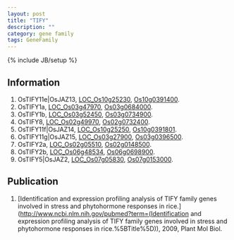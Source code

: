 ```yaml
---
layout: post
title: "TIFY"
description: ""
category: gene family
tags: GeneFamily
---
```

{% include JB/setup %}

## Information
1. OsTIFY11e|OsJAZ13, [LOC_Os10g25230](http://rice.plantbiology.msu.edu/cgi-bin/ORF_infopage.cgi?orf=LOC_Os10g25230), [Os10g0391400](http://rapdb.dna.affrc.go.jp/viewer/gbrowse_details/irgsp1?name=Os10g0391400).
2. OsTIFY1a, [LOC_Os03g47970](http://rice.plantbiology.msu.edu/cgi-bin/ORF_infopage.cgi?orf=LOC_Os03g47970), [Os03g0684000](http://rapdb.dna.affrc.go.jp/viewer/gbrowse_details/irgsp1?name=Os03g0684000).
3. OsTIFY1b, [LOC_Os03g52450](http://rice.plantbiology.msu.edu/cgi-bin/ORF_infopage.cgi?orf=LOC_Os03g52450), [Os03g0734900](http://rapdb.dna.affrc.go.jp/viewer/gbrowse_details/irgsp1?name=Os03g0734900).
4. OsTIFY8, [LOC_Os02g49970](http://rice.plantbiology.msu.edu/cgi-bin/ORF_infopage.cgi?orf=LOC_Os02g49970), [Os02g0732400](http://rapdb.dna.affrc.go.jp/viewer/gbrowse_details/irgsp1?name=Os02g0732400).
5. OsTIFY11f|OsJAZ14, [LOC_Os10g25250](http://rice.plantbiology.msu.edu/cgi-bin/ORF_infopage.cgi?orf=LOC_Os10g25250), [Os10g0391801](http://rapdb.dna.affrc.go.jp/viewer/gbrowse_details/irgsp1?name=Os10g0391801).
6. OsTIFY11g|OsJAZ15, [LOC_Os03g27900](http://rice.plantbiology.msu.edu/cgi-bin/ORF_infopage.cgi?orf=LOC_Os03g27900), [Os03g0396500](http://rapdb.dna.affrc.go.jp/viewer/gbrowse_details/irgsp1?name=Os03g0396500).
7. OsTIFY2a, [LOC_Os02g05510](http://rice.plantbiology.msu.edu/cgi-bin/ORF_infopage.cgi?orf=LOC_Os02g05510), [Os02g0148500](http://rapdb.dna.affrc.go.jp/viewer/gbrowse_details/irgsp1?name=Os02g0148500).
8. OsTIFY2b, [LOC_Os06g48534](http://rice.plantbiology.msu.edu/cgi-bin/ORF_infopage.cgi?orf=LOC_Os06g48534), [Os06g0698900](http://rapdb.dna.affrc.go.jp/viewer/gbrowse_details/irgsp1?name=Os06g0698900).
9. OsTIFY5|OsJAZ2, [LOC_Os07g05830](http://rice.plantbiology.msu.edu/cgi-bin/ORF_infopage.cgi?orf=LOC_Os07g05830), [Os07g0153000](http://rapdb.dna.affrc.go.jp/viewer/gbrowse_details/irgsp1?name=Os07g0153000).

## Publication
1. [Identification and expression profiling analysis of TIFY family genes involved in stress and phytohormone responses in rice.](http://www.ncbi.nlm.nih.gov/pubmed?term=(Identification and expression profiling analysis of TIFY family genes involved in stress and phytohormone responses in rice.%5BTitle%5D)), 2009, Plant Mol Biol.


